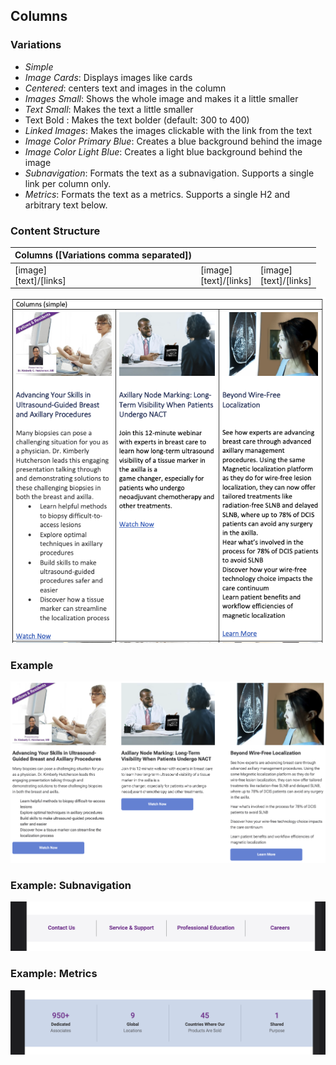 ## Columns

### Variations
- _Simple_
- _Image Cards_: Displays images like cards
- _Centered_: centers text and images in the column
- _Images Small_: Shows the whole image and makes it a little smaller
- _Text Small_: Makes the text a little smaller
- Text Bold : Makes the text bolder (default: 300 to 400)
- _Linked Images_: Makes the images clickable with the link from the text 
- _Image Color Primary Blue_: Creates a blue background behind the image
- _Image Color Light Blue_: Creates a light blue background behind the image
- _Subnavigation_: Formats the text as a subnavigation. Supports a single link per column only.
- _Metrics_: Formats the text as a metrics. Supports a single H2 and arbitrary text below.

### Content Structure

| Columns ([Variations comma separated]) |                            |                            |
|----------------------------------------|----------------------------|----------------------------|
| [image]<br/>[text]/[links]             | [image]<br/>[text]/[links] | [image]<br/>[text]/[links] |

![columns-block.png](../assets/columns-block.png)

### Example

![columns-example.png](../assets/columns-example.png)

### Example: Subnavigation
![columns-subnavigation.png](../assets/columns-subnavigation.png)

### Example: Metrics
![columns-metrics.png](../assets/columns-metrics.png)
